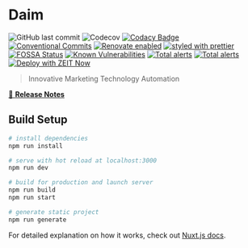# Daim

![GitHub last commit](https://img.shields.io/github/last-commit/shadow81627/daim.svg)
![Codecov](https://img.shields.io/codecov/c/github/shadow81627/daim.svg)
[![Codacy Badge](https://api.codacy.com/project/badge/Grade/c8bbe26d653044de8c944c3a9e2fb0e2)](https://www.codacy.com/app/damien.robinson/daim?utm_source=github.com&utm_medium=referral&utm_content=shadow81627/daim&utm_campaign=Badge_Grade)
[![Conventional Commits](https://img.shields.io/badge/Conventional%20Commits-1.0.0-yellow.svg)](https://conventionalcommits.org)
[![Renovate enabled](https://img.shields.io/badge/renovate-enabled-brightgreen.svg)](https://renovatebot.com/)
[![styled with prettier](https://img.shields.io/badge/styled_with-prettier-ff69b4.svg)](https://github.com/prettier/prettier)
[![FOSSA Status](https://app.fossa.io/api/projects/git%2Bgithub.com%2Fshadow81627%2Fdaim.svg?type=shield)](https://app.fossa.io/projects/git%2Bgithub.com%2Fshadow81627%2Fdaim?ref=badge_shield)
[![Known Vulnerabilities](https://snyk.io/test/github/shadow81627/daim/badge.svg)](https://snyk.io/test/github/shadow81627/daim)
[![Total alerts](https://img.shields.io/lgtm/alerts/g/shadow81627/daim.svg?logo=lgtm&logoWidth=18)](https://lgtm.com/projects/g/shadow81627/daim/alerts/)
[![Total alerts](https://img.shields.io/lgtm/alerts/g/shadow81627/daim.svg?logo=lgtm&logoWidth=18)](https://lgtm.com/projects/g/shadow81627/daim/alerts/)
[![Deploy with ZEIT Now](https://zeit.co/button)](https://zeit.co/new/project?template=https://github.com/shadow81627/daim)

> Innovative Marketing Technology Automation

[📖 **Release Notes**](https://github.com/shadow81627/daim/blob/master/CHANGELOG.md)

## Build Setup

```bash
# install dependencies
npm run install

# serve with hot reload at localhost:3000
npm run dev

# build for production and launch server
npm run build
npm run start

# generate static project
npm run generate
```

For detailed explanation on how it works, check out [Nuxt.js docs](https://nuxtjs.org).
